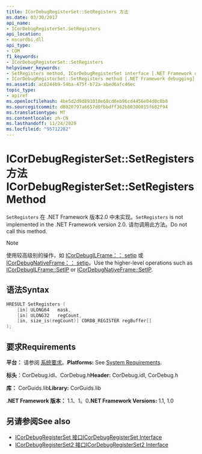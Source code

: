 ```yaml
---
title: ICorDebugRegisterSet::SetRegisters 方法
ms.date: 03/30/2017
api_name:
- ICorDebugRegisterSet.SetRegisters
api_location:
- mscordbi.dll
api_type:
- COM
f1_keywords:
- ICorDebugRegisterSet::SetRegisters
helpviewer_keywords:
- SetRegisters method, ICorDebugRegisterSet interface [.NET Framework debugging]
- ICorDebugRegisterSet::SetRegisters method [.NET Framework debugging]
ms.assetid: ac6244b9-54ba-475f-b72a-abed6afc46ec
topic_type:
- apiref
ms.openlocfilehash: 4be5d2d9d891010e68cd6eb96cd4456e04d8c8b0
ms.sourcegitcommit: d8020797a6657d0fbbdff362b80300815f682f94
ms.translationtype: MT
ms.contentlocale: zh-CN
ms.lasthandoff: 11/24/2020
ms.locfileid: "95712282"
---
```

# <a name="icordebugregistersetsetregisters-method"></a><span data-ttu-id="b4827-102">ICorDebugRegisterSet::SetRegisters 方法</span><span class="sxs-lookup"><span data-stu-id="b4827-102">ICorDebugRegisterSet::SetRegisters Method</span></span>

<span data-ttu-id="b4827-103">`SetRegisters` 在 .NET Framework 版本2.0 中未实现。</span><span class="sxs-lookup"><span data-stu-id="b4827-103">`SetRegisters` is not implemented in the .NET Framework version 2.0.</span></span> <span data-ttu-id="b4827-104">请勿调用此方法。</span><span class="sxs-lookup"><span data-stu-id="b4827-104">Do not call this method.</span></span>  
  
> [!NOTE]
> <span data-ttu-id="b4827-105">使用较高级别的操作，如 [ICorDebugILFrame：： setip](icordebugilframe-setip-method.md) 或 [ICorDebugNativeFrame：： setip](icordebugnativeframe-setip-method.md)。</span><span class="sxs-lookup"><span data-stu-id="b4827-105">Use the higher-level operations such as [ICorDebugILFrame::SetIP](icordebugilframe-setip-method.md) or [ICorDebugNativeFrame::SetIP](icordebugnativeframe-setip-method.md).</span></span>  
  
## <a name="syntax"></a><span data-ttu-id="b4827-106">语法</span><span class="sxs-lookup"><span data-stu-id="b4827-106">Syntax</span></span>  
  
```cpp  
HRESULT SetRegisters (  
    [in] ULONG64   mask,  
    [in] ULONG32   regCount,  
    [in, size_is(regCount)] CORDB_REGISTER regBuffer[]  
);  
```  
  
## <a name="requirements"></a><span data-ttu-id="b4827-107">要求</span><span class="sxs-lookup"><span data-stu-id="b4827-107">Requirements</span></span>  

 <span data-ttu-id="b4827-108">**平台：** 请参阅 [系统要求](../../get-started/system-requirements.md)。</span><span class="sxs-lookup"><span data-stu-id="b4827-108">**Platforms:** See [System Requirements](../../get-started/system-requirements.md).</span></span>  
  
 <span data-ttu-id="b4827-109">**标头**：CorDebug.idl、CorDebug.h</span><span class="sxs-lookup"><span data-stu-id="b4827-109">**Header:** CorDebug.idl, CorDebug.h</span></span>  
  
 <span data-ttu-id="b4827-110">**库：** CorGuids.lib</span><span class="sxs-lookup"><span data-stu-id="b4827-110">**Library:** CorGuids.lib</span></span>  
  
 <span data-ttu-id="b4827-111">**.NET Framework 版本：** 1.1、1。0</span><span class="sxs-lookup"><span data-stu-id="b4827-111">**.NET Framework Versions:** 1.1, 1.0</span></span>  
  
## <a name="see-also"></a><span data-ttu-id="b4827-112">另请参阅</span><span class="sxs-lookup"><span data-stu-id="b4827-112">See also</span></span>

- [<span data-ttu-id="b4827-113">ICorDebugRegisterSet 接口</span><span class="sxs-lookup"><span data-stu-id="b4827-113">ICorDebugRegisterSet Interface</span></span>](icordebugregisterset-interface.md)
- [<span data-ttu-id="b4827-114">ICorDebugRegisterSet2 接口</span><span class="sxs-lookup"><span data-stu-id="b4827-114">ICorDebugRegisterSet2 Interface</span></span>](icordebugregisterset2-interface.md)
